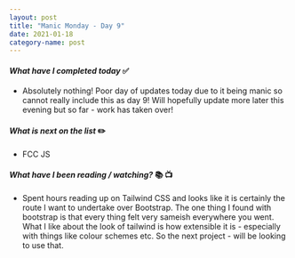 ```yaml
---
layout: post
title: "Manic Monday - Day 9"
date: 2021-01-18
category-name: post
---
```




#### ***What have I completed today*** :white_check_mark:

- Absolutely nothing!  Poor day of updates today due to it being manic so cannot really include this as day 9!  Will hopefully update more later this evening but so far - work has taken over!

#### ***What is next on the list*** :pencil2:

- FCC JS

#### ***What have I been reading / watching?*** :books: :tv:

- Spent hours reading up on Tailwind CSS and looks like it is certainly the route I want to undertake over Bootstrap.  The one thing I found with bootstrap is that every thing felt very sameish everywhere you went.  What I like about the look of tailwind is how extensible it is - especially with things like colour schemes etc. So the next project - will be looking to use that.
